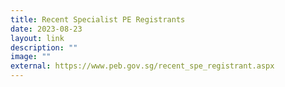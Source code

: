 ```yaml
---
title: Recent Specialist PE Registrants
date: 2023-08-23
layout: link
description: ""
image: ""
external: https://www.peb.gov.sg/recent_spe_registrant.aspx
---
```

